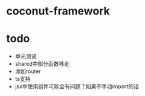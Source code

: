 # coconut-framework

# todo
* 单元测试
* shared中部分函数移走
* 添加router
* ts支持
* jsx中使用组件可能会有问题？如果不手动import的话

